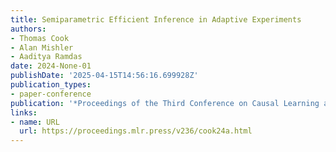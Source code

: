 ```yaml
---
title: Semiparametric Efficient Inference in Adaptive Experiments
authors:
- Thomas Cook
- Alan Mishler
- Aaditya Ramdas
date: 2024-None-01
publishDate: '2025-04-15T14:56:16.699928Z'
publication_types:
- paper-conference
publication: '*Proceedings of the Third Conference on Causal Learning and Reasoning*'
links:
- name: URL
  url: https://proceedings.mlr.press/v236/cook24a.html
---
```

